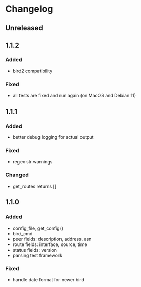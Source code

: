 # Changelog


## Unreleased


## 1.1.2
### Added
- bird2 compatibility
### Fixed
- all tests are fixed and run again (on MacOS and Debian 11)


## 1.1.1
### Added
- better debug logging for actual output
### Fixed
- regex str warnings
### Changed
- get_routes returns []


## 1.1.0
### Added
- config_file, get_config()
- bird_cmd
- peer fields: description, address, asn
- route fields: interface, source, time
- status fields: version
- parsing test framework
### Fixed
- handle date format for newer bird